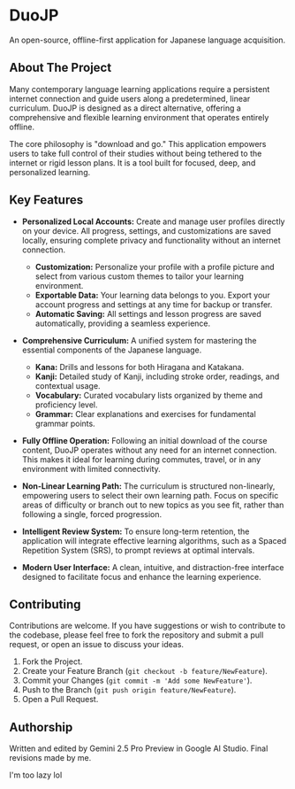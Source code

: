 # DuoJP

An open-source, offline-first application for Japanese language acquisition.

## About The Project

Many contemporary language learning applications require a persistent internet connection and guide users along a predetermined, linear curriculum. DuoJP is designed as a direct alternative, offering a comprehensive and flexible learning environment that operates entirely offline.

The core philosophy is "download and go." This application empowers users to take full control of their studies without being tethered to the internet or rigid lesson plans. It is a tool built for focused, deep, and personalized learning.

## Key Features

*   **Personalized Local Accounts:** Create and manage user profiles directly on your device. All progress, settings, and customizations are saved locally, ensuring complete privacy and functionality without an internet connection.
    *   **Customization:** Personalize your profile with a profile picture and select from various custom themes to tailor your learning environment.
    *   **Exportable Data:** Your learning data belongs to you. Export your account progress and settings at any time for backup or transfer.
    *   **Automatic Saving:** All settings and lesson progress are saved automatically, providing a seamless experience.

*   **Comprehensive Curriculum:** A unified system for mastering the essential components of the Japanese language.
    *   **Kana:** Drills and lessons for both Hiragana and Katakana.
    *   **Kanji:** Detailed study of Kanji, including stroke order, readings, and contextual usage.
    *   **Vocabulary:** Curated vocabulary lists organized by theme and proficiency level.
    *   **Grammar:** Clear explanations and exercises for fundamental grammar points.

*   **Fully Offline Operation:** Following an initial download of the course content, DuoJP operates without any need for an internet connection. This makes it ideal for learning during commutes, travel, or in any environment with limited connectivity.

*   **Non-Linear Learning Path:** The curriculum is structured non-linearly, empowering users to select their own learning path. Focus on specific areas of difficulty or branch out to new topics as you see fit, rather than following a single, forced progression.

*   **Intelligent Review System:** To ensure long-term retention, the application will integrate effective learning algorithms, such as a Spaced Repetition System (SRS), to prompt reviews at optimal intervals.

*   **Modern User Interface:** A clean, intuitive, and distraction-free interface designed to facilitate focus and enhance the learning experience.

## Contributing

Contributions are welcome. If you have suggestions or wish to contribute to the codebase, please feel free to fork the repository and submit a pull request, or open an issue to discuss your ideas.

1.  Fork the Project.
2.  Create your Feature Branch (`git checkout -b feature/NewFeature`).
3.  Commit your Changes (`git commit -m 'Add some NewFeature'`).
4.  Push to the Branch (`git push origin feature/NewFeature`).
5.  Open a Pull Request.

## Authorship

Written and edited by Gemini 2.5 Pro Preview in Google AI Studio. Final revisions made by me.

I'm too lazy lol
